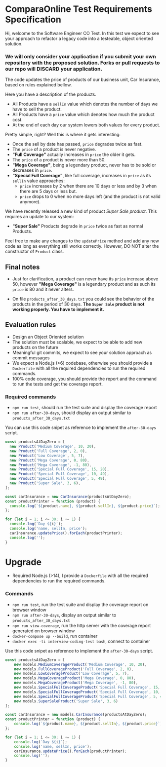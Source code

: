# ComparaOnline Test Requirements Specification

Hi, welcome to the Software Engineer CO Test. In this test we expect to see your approach to refactor a legacy code into a testeable, object oriented solution.

### We will only consider your application if you submit your own repository with the proposed solution. Forks or pull requests to our repo will DISCARD your application.

The code updates the price of products of our business unit, Car Insurance, based on rules explained bellow.

Here you have a description of the products.

- All Products have a `sellIn` value which denotes the number of days we have to sell the product.
- All Products have a `price` value which denotes how much the product cost.
- At the end of each day our system lowers both values for every product.

Pretty simple, right? Well this is where it gets interesting:

- Once the sell by date has passed, `price` degrades twice as fast.
- The `price` of a product is never negative.
- **"Full Coverage"** actually increases in `price` the older it gets.
- The `price` of a product is never more than 50.
- **"Mega Coverage"**, being a legendary product, never has to be sold or decreases in `price`.
- **"Special Full Coverage"**, like full coverage, increases in `price` as its `sellIn` value approaches:
	- `price` increases by 2 when there are 10 days or less and by 3 when there are 5 days or less but.
	- `price` drops to 0 when no more days left (and the product is not valid anymore).

We have recently released a new kind of product *Super Sale product*. This requires an update to our system:

- **"Super Sale"** Products degrade in `price` twice as fast as normal Products.

Feel free to make any changes to the `updatePrice` method and add any new code as long as everything
still works correctly. However, DO NOT alter the constructor of `Product` class.

## Final notes

- Just for clarification, a product can never have its `price` increase above 50, however **"Mega Coverage"** is a
legendary product and as such its `price` is 80 and it never alters.

- On file `products_after_30_days.txt` you could see the behavior of the products in the period of 30 days. **The `Super Sale` product is not working properly. You have to implement it.**

## Evaluation rules
- Design an Object Oriented solution
- The solution must be scalable, we expect to be able to add new products on the future
- Meaningful git commits, we expect to see your solution approach as commit messages
- We expect a Node.js (>6) codebase, otherwise you should provide a `Dockerfile` with all the required dependencies to run the required commands.
- 100% code coverage, you should provide the report and the command to run the tests and get the coverage report.

### Required commands
- `npm run test`, should run the test suite and display the coverage report
- `npm run after-30-days`, should display an output similar to `products_after_30_days.txt`

You can use this code snipet as reference to implement the `after-30-days` script.

```js
const productsAtDayZero = [
  new Product('Medium Coverage', 10, 20),
  new Product('Full Coverage', 2, 0),
  new Product('Low Coverage', 5, 7),
  new Product('Mega Coverage', 0, 80),
  new Product('Mega Coverage', -1, 80),
  new Product('Special Full Coverage', 15, 20),
  new Product('Special Full Coverage', 10, 49),
  new Product('Special Full Coverage', 5, 49),
  new Product('Super Sale', 3, 6),
];

const carInsurance = new CarInsurance(productsAtDayZero);
const productPrinter = function (product) {
  console.log(`${product.name}, ${product.sellIn}, ${product.price}`);
};

for (let i = 1; i <= 30; i += 1) {
  console.log(`Day ${i}`);
  console.log('name, sellIn, price');
  carInsurance.updatePrice().forEach(productPrinter);
  console.log('');
}
```

# Upgrade

- Required Node.js (>14), I provide a `Dockerfile` with all the required dependencies to run the required commands.

### Commands
- `npm run test`, run the test suite and display the coverage report on browser window
- `npm run after-30-days`, display an output similar to `products_after_30_days.txt`
- `npm run view-coverage`, run the http server with the coverage report generated on browser window
- `docker-compose up --build`, run container
- `docker exec -ti interview-coding-test bash`, connect to container
 
Use this code snipet as reference to implement the `after-30-days` script.

```js
const productsAtDayZero = [
    new models.MediumCoverageProduct('Medium Coverage', 10, 20),
    new models.FullCoverageProduct('Full Coverage', 2, 0),
    new models.LowCoverageProduct('Low Coverage', 5, 7),
    new models.MegaCoverageProduct('Mega Coverage', 0, 80),
    new models.MegaCoverageProduct('Mega Coverage', -1, 80),
    new models.SpecialFullCoverageProduct('Special Full Coverage', 15, 20),
    new models.SpecialFullCoverageProduct('Special Full Coverage', 10, 49),
    new models.SpecialFullCoverageProduct('Special Full Coverage', 5, 49),
    new models.SuperSaleProduct('Super Sale', 3, 6)
];

const carInsurance = new models.CarInsurance(productsAtDayZero);
const productPrinter = function (product) {
    console.log(`${product.name}, ${product.sellIn}, ${product.price}`);
};

for (let i = 1; i <= 30; i += 1) {
    console.log(`Day ${i}`);
    console.log('name, sellIn, price');
    carInsurance.updatePrice().forEach(productPrinter);
    console.log('');
}
```
